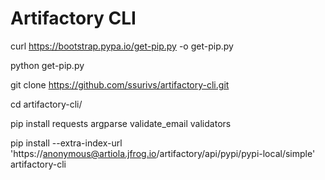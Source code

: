 # Artifactory CLI

curl https://bootstrap.pypa.io/get-pip.py -o get-pip.py

python get-pip.py

git clone https://github.com/ssurivs/artifactory-cli.git

cd artifactory-cli/

pip install requests argparse validate_email validators

pip install --extra-index-url 'https://anonymous@artiola.jfrog.io/artifactory/api/pypi/pypi-local/simple' artifactory-cli

